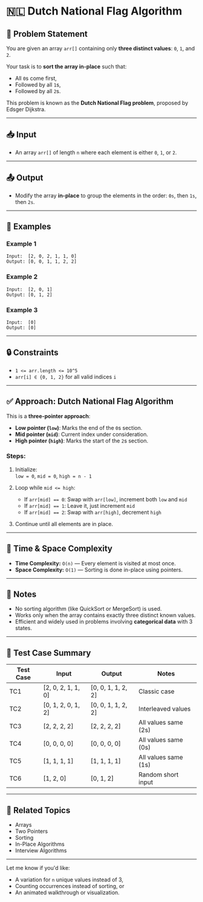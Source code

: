 # 🇳🇱 Dutch National Flag Algorithm

## 🧩 Problem Statement

You are given an array `arr[]` containing only **three distinct values**: `0`, `1`, and `2`.

Your task is to **sort the array in-place** such that:

- All `0`s come first,
- Followed by all `1`s,
- Followed by all `2`s.

This problem is known as the **Dutch National Flag problem**, proposed by Edsger Dijkstra.

---

## 📥 Input

- An array `arr[]` of length `n` where each element is either `0`, `1`, or `2`.

---

## 📤 Output

- Modify the array **in-place** to group the elements in the order: `0s`, then `1s`, then `2s`.

---

## 🧠 Examples

### Example 1

```
Input:  [2, 0, 2, 1, 1, 0]
Output: [0, 0, 1, 1, 2, 2]
```

### Example 2

```
Input:  [2, 0, 1]
Output: [0, 1, 2]
```

### Example 3

```
Input:  [0]
Output: [0]
```

---

## 🔒 Constraints

- `1 <= arr.length <= 10^5`
- `arr[i] ∈ {0, 1, 2}` for all valid indices `i`

---

## ✅ Approach: Dutch National Flag Algorithm

This is a **three-pointer approach**:

- **Low pointer (`low`)**: Marks the end of the `0`s section.
- **Mid pointer (`mid`)**: Current index under consideration.
- **High pointer (`high`)**: Marks the start of the `2`s section.

### Steps:

1. Initialize:  
   `low = 0`, `mid = 0`, `high = n - 1`

2. Loop while `mid <= high`:
    - If `arr[mid] == 0`: Swap with `arr[low]`, increment both `low` and `mid`
    - If `arr[mid] == 1`: Leave it, just increment `mid`
    - If `arr[mid] == 2`: Swap with `arr[high]`, decrement `high`

3. Continue until all elements are in place.

---

## 🧠 Time & Space Complexity

- **Time Complexity:** `O(n)` — Every element is visited at most once.
- **Space Complexity:** `O(1)` — Sorting is done in-place using pointers.

---

## 📌 Notes

- No sorting algorithm (like QuickSort or MergeSort) is used.
- Works only when the array contains exactly three distinct known values.
- Efficient and widely used in problems involving **categorical data** with 3 states.

---

## 🧪 Test Case Summary

| Test Case | Input               | Output              | Notes                     |
|-----------|---------------------|----------------------|---------------------------|
| TC1       | [2, 0, 2, 1, 1, 0]  | [0, 0, 1, 1, 2, 2]   | Classic case              |
| TC2       | [0, 1, 2, 0, 1, 2]  | [0, 0, 1, 1, 2, 2]   | Interleaved values        |
| TC3       | [2, 2, 2, 2]        | [2, 2, 2, 2]         | All values same (2s)      |
| TC4       | [0, 0, 0, 0]        | [0, 0, 0, 0]         | All values same (0s)      |
| TC5       | [1, 1, 1, 1]        | [1, 1, 1, 1]         | All values same (1s)      |
| TC6       | [1, 2, 0]           | [0, 1, 2]            | Random short input        |

---

## 📂 Related Topics

- Arrays
- Two Pointers
- Sorting
- In-Place Algorithms
- Interview Algorithms

---

Let me know if you'd like:
- A variation for `n` unique values instead of 3,
- Counting occurrences instead of sorting, or
- An animated walkthrough or visualization.
